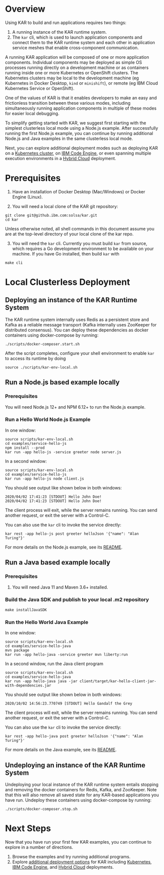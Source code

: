 # Overview

Using KAR to build and run applications requires two things:
1. A running instance of the KAR runtime system.
2. The `kar` cli, which is used to launch application components and
   connect them to the KAR runtime system and each other in
   application service meshes that enable cross-component
   communication.

A running KAR application will be composed of one or more application
components. Individual components may be deployed as simple OS
processes running directly on a development machine or as containers
running inside one or more Kubernetes or OpenShift clusters. The
Kubernetes clusters may be local to the development machine (eg
Kubernetes in Docker Desktop, `kind` or `minishift`), or remote (eg
IBM Cloud Kubernetes Service or OpenShift). 

One of the values of KAR is that it enables developers to make an easy
and frictionless transition between these various modes, including
simultaneously running application components in multiple of these
modes for easier local debugging.

To simplify getting started with KAR, we suggest first starting with
the simplest clusterless local mode using a Node.js example.
After successfully running the first Node.js example, you can continue
by running additional Node.js and Java examples in the same
clusterless local mode.

Next, you can explore additional deployment modes such as deploying
KAR on a [Kubernetes cluster](kar-deployments.md#kubernetes-and-openshift),
on [IBM Code Engine](kar-deployments.md#ibm-code-engine),
or even spanning multiple execution environments in a
[Hybrid Cloud](kar-deployments.md#hybrid-cloud) deployment.

# Prerequisites

1. Have an installation of Docker Desktop (Mac/Windows) or Docker Engine (Linux).

2.  You will need a local clone of the KAR git repository:
```shell
git clone git@github.ibm.com:solsa/kar.git
cd kar
```
Unless otherwise noted, all shell commands in this document assume
you are at the top-level directory of your local clone of the kar repo.

3. You will need the `kar` cli.  Currently you must build `kar` from
source, which requires a Go development environment to be available on
your machine. If you have Go installed, then build `kar` with
```shell
make cli
```

# Local Clusterless Deployment

## Deploying an instance of the KAR Runtime System

The KAR runtime system internally uses Redis as a persistent store and
Kafka as a reliable message transport (Kafka internally uses ZooKeeper
for distributed consensus).  You can deploy these
dependencies as docker containers using docker-compose by running:
```shell
./scripts/docker-composer.start.sh
```

After the script completes, configure your shell environment
to enable `kar` to access its runtime by doing
```shell
source ./scripts/kar-env-local.sh
```

## Run a Node.js based example locally

### Prerequisites

You will need Node.js 12+ and NPM 6.12+ to run the Node.js example.

###  Run a Hello World Node.js Example

In one window:
```shell
source scripts/kar-env-local.sh
cd examples/service-hello-js
npm install --prod 
kar run -app hello-js -service greeter node server.js
```

In a second window:
```shell
source scripts/kar-env-local.sh
cd examples/service-hello-js
kar run -app hello-js node client.js
```

You should see output like shown below in both windows:
```
2020/04/02 17:41:23 [STDOUT] Hello John Doe!
2020/04/02 17:41:23 [STDOUT] Hello John Doe!
```
The client process will exit, while the server remains running. You
can send another request, or exit the server with a Control-C.

You can also use the `kar` cli to invoke the service directly:
```shell
kar rest -app hello-js post greeter helloJson '{"name": "Alan Turing"}'
```

For more details on the Node.js example, see its [README](../examples/service-hello-js/README.md).

## Run a Java based example locally

### Prerequisites

1. You will need Java 11 and Maven 3.6+ installed.

### Build the Java SDK and publish to your local .m2 repository

```shell
make installJavaSDK
```

### Run the Hello World Java Example

In one window:
```shell
source scripts/kar-env-local.sh
cd examples/service-hello-java
mvn package
kar run -app hello-java -service greeter mvn liberty:run
```

In a second window, run the Java client program
```shell
source scripts/kar-env-local.sh
cd examples/service-hello-java
kar run -app hello-java java -jar client/target/kar-hello-client-jar-with-dependencies.jar
```

You should see output like shown below in both windows:
```
2020/10/02 14:56:23.770749 [STDOUT] Hello Gandalf the Grey
```
The client process will exit, while the server remains running. You
can send another request, or exit the server with a Control-C.

You can also use the `kar` cli to invoke the service directly:
```shell
kar rest -app hello-java post greeter helloJson '{"name": "Alan Turing"}'
```

For more details on the Java example, see its [README](../examples/service-hello-java/README.md).


## Undeploying an instance of the KAR Runtime System

Undeploying your local instance of the KAR runtime system entails stopping
and removing the docker containers for Redis, Kafka, and ZooKeeper. Note that
this will also remove all saved state for any KAR-based applications you have run. 
Undeploy these containers using docker-compose by running:
```shell
./scripts/docker-composer.stop.sh
```

# Next Steps

Now that you have run your first few KAR examples, you can continue to
explore in a number of directions.

1. Browse the examples and try running additional programs.
2. Explore [additional deployment options](kar-deployments.md)
   for KAR including [Kubernetes](kar-deployments.md#kubernetes-and-openshift),
   [IBM Code Engine](kar-deployments.md#ibm-code-engine),
   and [Hybrid Cloud](kar-deployments.md#hybrid-cloud) deployments.
